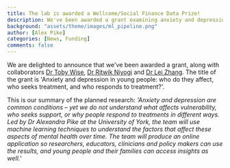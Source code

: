 ```yaml
---
title: The lab is awarded a Wellcome/Social Finance Data Prize!  
description: We've been awarded a grant examining anxiety and depression in young people
background: "assets/theme/images/ml_pipeline.png"
author: [Alex Pike]
categories: [News, Funding]
comments: false
---
```

We are delighted to announce that we've been awarded a grant, along with collaborators <a href="https://tobywise.com/">Dr Toby Wise</a>, <a href="http://www.gatsby.ucl.ac.uk/~ritwik7/">Dr Ritwik Niyogi</a> and <a href="https://lei-zhang.net/">Dr Lei Zhang</a>. The title of the grant is 'Anxiety and depression in young people: who do they affect, who seeks treatment, and who responds to treatment?'. 

This is our summary of the planned research: *'Anxiety and depression are common conditions – yet we do not understand what affects vulnerability, who seeks support, or why people respond to treatments in different ways. Led by Dr Alexandra Pike at the University of York, the team will use machine learning techniques to understand the factors that affect these aspects of mental health over time. The team will produce an online application so researchers, educators, clinicians and policy makers can use the results, and young people and their families can access insights as well.'*